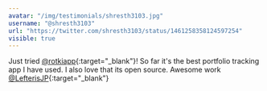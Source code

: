 ```yaml
---
avatar: "/img/testimonials/shresth3103.jpg"
username: "@shresth3103"
url: "https://twitter.com/shresth3103/status/1461258358124597254"
visible: true
---
```


Just tried [@rotkiapp](https://twitter.com/rotkiapp){:target="\_blank"}! So far it's the best portfolio tracking app I have used. I also love that its open source. Awesome work [@LefterisJP](https://twitter.com/LefterisJP){:target="\_blank"}
